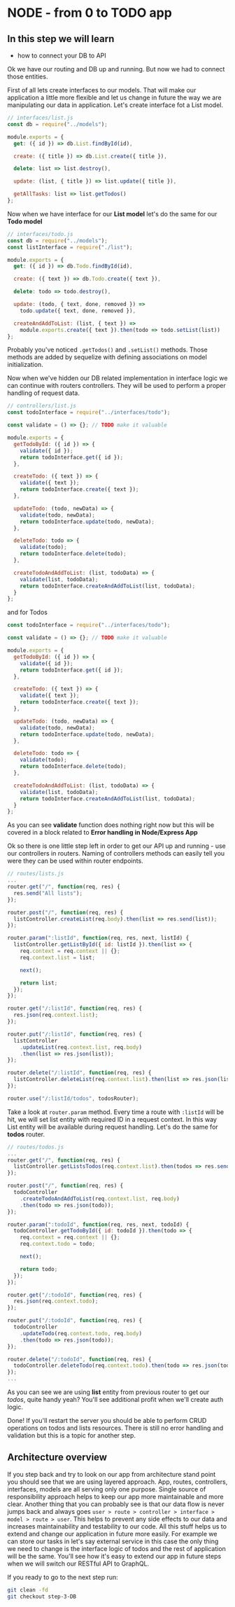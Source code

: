 # NODE - from 0 to TODO app

## In this step we will learn

- how to connect your DB to API

Ok we have our routing and DB up and running. But now we had to connect those entities.

First of all lets create interfaces to our models. That will make our application a little more flexible and let us change in future the way we are manipulating our data in application. Let's create interface fot a List model.

```js
// interfaces/list.js
const db = require("../models");

module.exports = {
  get: ({ id }) => db.List.findById(id),

  create: ({ title }) => db.List.create({ title }),

  delete: list => list.destroy(),

  update: (list, { title }) => list.update({ title }),

  getAllTasks: list => list.getTodos()
};
```

Now when we have interface for our **List model** let's do the same for our **Todo model**

```js
// interfaces/todo.js
const db = require("../models");
const listInterface = require("./list");

module.exports = {
  get: ({ id }) => db.Todo.findById(id),

  create: ({ text }) => db.Todo.create({ text }),

  delete: todo => todo.destroy(),

  update: (todo, { text, done, removed }) =>
    todo.update({ text, done, removed }),

  createAndAddToList: (list, { text }) =>
    module.exports.create({ text }).then(todo => todo.setList(list))
};
```

Probably you've noticed `.getTodos()` and `.setList()` methods. Those methods are added by sequelize with defining associations on model initialization.

Now when we've hidden our DB related implementation in interface logic we can continue with routers controllers. They will be used to perform a proper handling of request data.

```js
// controllers/list.js
const todoInterface = require("../interfaces/todo");

const validate = () => {}; // TODO make it valuable

module.exports = {
  getTodoById: ({ id }) => {
    validate({ id });
    return todoInterface.get({ id });
  },

  createTodo: ({ text }) => {
    validate({ text });
    return todoInterface.create({ text });
  },

  updateTodo: (todo, newData) => {
    validate(todo, newData);
    return todoInterface.update(todo, newData);
  },

  deleteTodo: todo => {
    validate(todo);
    return todoInterface.delete(todo);
  },

  createTodoAndAddToList: (list, todoData) => {
    validate(list, todoData);
    return todoInterface.createAndAddToList(list, todoData);
  }
};
```

and for Todos

```js
const todoInterface = require("../interfaces/todo");

const validate = () => {}; // TODO make it valuable

module.exports = {
  getTodoById: ({ id }) => {
    validate({ id });
    return todoInterface.get({ id });
  },

  createTodo: ({ text }) => {
    validate({ text });
    return todoInterface.create({ text });
  },

  updateTodo: (todo, newData) => {
    validate(todo, newData);
    return todoInterface.update(todo, newData);
  },

  deleteTodo: todo => {
    validate(todo);
    return todoInterface.delete(todo);
  },

  createTodoAndAddToList: (list, todoData) => {
    validate(list, todoData);
    return todoInterface.createAndAddToList(list, todoData);
  }
};
```

As you can see **validate** function does nothing right now but this will be covered in a block related to **Error handling in Node/Express App**

Ok so there is one little step left in order to get our API up and running - use our controllers in routers. Naming of controllers methods can easily tell you were they can be used within router endpoints.

```js
// routes/lists.js
...
router.get("/", function(req, res) {
  res.send("All lists");
});

router.post("/", function(req, res) {
  listController.createList(req.body).then(list => res.send(list));
});

router.param(":listId", function(req, res, next, listId) {
  listController.getListById({ id: listId }).then(list => {
    req.context = req.context || {};
    req.context.list = list;

    next();

    return list;
  });
});

router.get("/:listId", function(req, res) {
  res.json(req.context.list);
});

router.put("/:listId", function(req, res) {
  listController
    .updateList(req.context.list, req.body)
    .then(list => res.json(list));
});

router.delete("/:listId", function(req, res) {
  listController.deleteList(req.context.list).then(list => res.json(list));
});

router.use("/:listId/todos", todosRouter);
```

Take a look at `router.param` method. Every time a route with `:listId` will be hit, we will set list entity with required ID in a request context. In this way List entity will be available during request handling. Let's do the same for **todos** router.

```js
// routes/todos.js
...
router.get("/", function(req, res) {
  listController.getListsTodos(req.context.list).then(todos => res.send(todos));
});

router.post("/", function(req, res) {
  todoController
    .createTodoAndAddToList(req.context.list, req.body)
    .then(todo => res.json(todo));
});

router.param(":todoId", function(req, res, next, todoId) {
  todoController.getTodoById({ id: todoId }).then(todo => {
    req.context = req.context || {};
    req.context.todo = todo;

    next();

    return todo;
  });
});

router.get("/:todoId", function(req, res) {
  res.json(req.context.todo);
});

router.put("/:todoId", function(req, res) {
  todoController
    .updateTodo(req.context.todo, req.body)
    .then(todo => res.json(todo));
});

router.delete("/:todoId", function(req, res) {
  todoController.deleteTodo(req.context.todo).then(todo => res.json(todo));
});
...
```

As you can see we are using **list** entity from previous router to get our *todos*, quite handy yeah? You'll see additional profit when we'll create auth logic.

Done! If you'll restart the server you should be able to perform CRUD operations on todos and lists resources. There is still no error handling and validation but this is a topic for another step.

## Architecture overview

If you step back and try to look on our app from architecture stand point you should see that we are using layered approach. App, routes, controllers, interfaces, models are all serving only one purpose. Single source of responsibility approach helps to keep our app more maintainable and more clear. Another thing that you can probably see is that our data flow is never jumps back and always goes `user > route > controller > interface > model > route > user`. This helps to prevent any side effects to our data and increases maintainability and testability to our code. All this stuff helps us to extend and change our application in future more easily. For example we can store our tasks in let's say external service in this case the only thing we need to change is the interface logic of todos and the rest of application will be the same. You'll see how it's easy to extend our app in future steps when we will switch our RESTful API to GraphQL.

If you ready to go to the next step run:

```sh
git clean -fd
git checkout step-3-DB
```